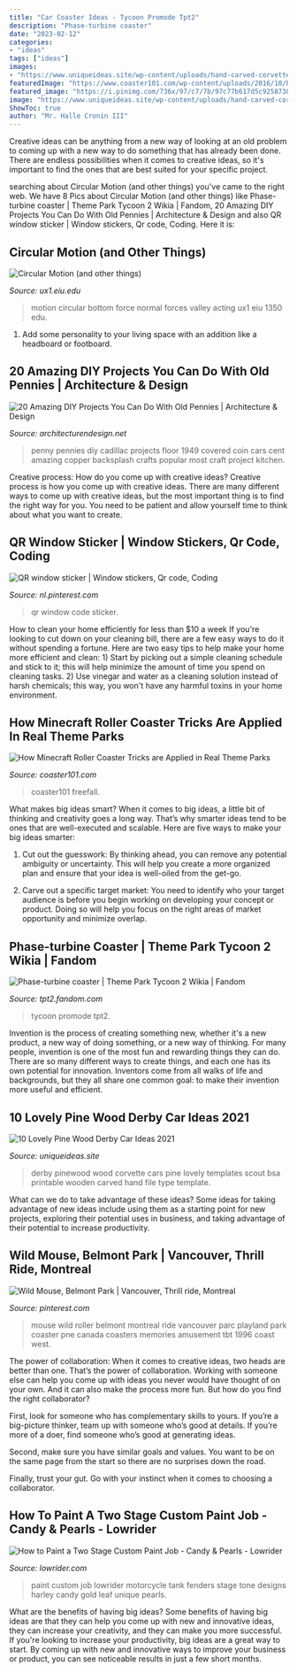 ```yaml
---
title: "Car Coaster Ideas - Tycoon Promode Tpt2"
description: "Phase-turbine coaster"
date: "2023-02-12"
categories:
- "ideas"
tags: ["ideas"]
images:
- "https://www.uniqueideas.site/wp-content/uploads/hand-carved-corvette-pinewood-derby-car-bsa-youtube.jpg"
featuredImage: "https://www.coaster101.com/wp-content/uploads/2016/10/back-of-everest1.jpg"
featured_image: "https://i.pinimg.com/736x/97/c7/7b/97c77b617d5c9258738f7c37855b00a9--my-childhood-memories-amusement-parks.jpg"
image: "https://www.uniqueideas.site/wp-content/uploads/hand-carved-corvette-pinewood-derby-car-bsa-youtube.jpg"
ShowToc: true
author: "Mr. Halle Cronin III"
---
```



Creative ideas can be anything from a new way of looking at an old problem to coming up with a new way to do something that has already been done. There are endless possibilities when it comes to creative ideas, so it's important to find the ones that are best suited for your specific project.

	

		
searching about Circular Motion (and other things) you've came to the right web. We have 8 Pics about Circular Motion (and other things) like Phase-turbine coaster | Theme Park Tycoon 2 Wikia | Fandom, 20 Amazing DIY Projects You Can Do With Old Pennies | Architecture &amp; Design and also QR window sticker | Window stickers, Qr code, Coding. Here it is:
		
    
## Circular Motion (and Other Things)

<img loading=lazy src="https://www.ux1.eiu.edu/~addavis/1350/06CirMtn/Images/RCoaster3.jpg" onerror="this.onerror=null;this.src='https://tse1.mm.bing.net/th?id=OIP.G7ulTfp8RkRLR9XGRtuPBgHaEW&amp;pid=15.1';" alt="Circular Motion (and other things)">

_Source: ux1.eiu.edu_

>motion circular bottom force normal forces valley acting ux1 eiu 1350 edu. 

	

1. Add some personality to your living space with an addition like a headboard or footboard.

    
## 20 Amazing DIY Projects You Can Do With Old Pennies | Architecture &amp; Design

<img loading=lazy src="http://cdn.architecturendesign.net/wp-content/uploads/2015/07/AD-Amazing-DIY-Projects-You-Can-Do-With-Old-Pennies-19.jpg" onerror="this.onerror=null;this.src='https://tse4.mm.bing.net/th?id=OIP.d19AWqTXOiDygatrYn4qmAHaE9&amp;pid=15.1';" alt="20 Amazing DIY Projects You Can Do With Old Pennies | Architecture &amp; Design">

_Source: architecturendesign.net_

>penny pennies diy cadillac projects floor 1949 covered coin cars cent amazing copper backsplash crafts popular most craft project kitchen. 

	

Creative process: How do you come up with creative ideas?
Creative process is how you come up with creative ideas. There are many different ways to come up with creative ideas, but the most important thing is to find the right way for you. You need to be patient and allow yourself time to think about what you want to create.

    
## QR Window Sticker | Window Stickers, Qr Code, Coding

<img loading=lazy src="https://i.pinimg.com/736x/e1/01/c8/e101c8a24387280648e20b79319521e5--window-stickers-qr-codes.jpg" onerror="this.onerror=null;this.src='https://tse3.mm.bing.net/th?id=OIP.VumHUDA6nrMgXBen4IudzwEsEs&amp;pid=15.1';" alt="QR window sticker | Window stickers, Qr code, Coding">

_Source: nl.pinterest.com_

>qr window code sticker. 

	

How to clean your home efficiently for less than $10 a week
If you're looking to cut down on your cleaning bill, there are a few easy ways to do it without spending a fortune. Here are two easy tips to help make your home more efficient and clean: 1) Start by picking out a simple cleaning schedule and stick to it; this will help minimize the amount of time you spend on cleaning tasks. 2) Use vinegar and water as a cleaning solution instead of harsh chemicals; this way, you won't have any harmful toxins in your home environment.

    
## How Minecraft Roller Coaster Tricks Are Applied In Real Theme Parks

<img loading=lazy src="https://www.coaster101.com/wp-content/uploads/2016/10/back-of-everest1.jpg" onerror="this.onerror=null;this.src='https://tse3.mm.bing.net/th?id=OIP.eQWA8bzL1wib9boOYXZ9cQHaFo&amp;pid=15.1';" alt="How Minecraft Roller Coaster Tricks are Applied in Real Theme Parks">

_Source: coaster101.com_

>coaster101 freefall. 

	

What makes big ideas smart?
When it comes to big ideas, a little bit of thinking and creativity goes a long way. That’s why smarter ideas tend to be ones that are well-executed and scalable. Here are five ways to make your big ideas smarter:
1. Cut out the guesswork: By thinking ahead, you can remove any potential ambiguity or uncertainty. This will help you create a more organized plan and ensure that your idea is well-oiled from the get-go.

2. Carve out a specific target market: You need to identify who your target audience is before you begin working on developing your concept or product. Doing so will help you focus on the right areas of market opportunity and minimize overlap.


    
## Phase-turbine Coaster | Theme Park Tycoon 2 Wikia | Fandom

<img loading=lazy src="https://vignette.wikia.nocookie.net/tpt2/images/2/2f/Phaseturbinecoaster41321.png/revision/latest?cb=20170624223828" onerror="this.onerror=null;this.src='https://tse2.mm.bing.net/th?id=OIP.OuRQd8OZFA2xvD08r3VrRAHaHa&amp;pid=15.1';" alt="Phase-turbine coaster | Theme Park Tycoon 2 Wikia | Fandom">

_Source: tpt2.fandom.com_

>tycoon promode tpt2. 

	

Invention is the process of creating something new, whether it's a new product, a new way of doing something, or a new way of thinking. For many people, invention is one of the most fun and rewarding things they can do. There are so many different ways to create things, and each one has its own potential for innovation. Inventors come from all walks of life and backgrounds, but they all share one common goal: to make their invention more useful and efficient.

    
## 10 Lovely Pine Wood Derby Car Ideas 2021

<img loading=lazy src="https://www.uniqueideas.site/wp-content/uploads/hand-carved-corvette-pinewood-derby-car-bsa-youtube.jpg" onerror="this.onerror=null;this.src='https://tse3.mm.bing.net/th?id=OIP.P3fwFGn3xY4c4XLBACaHEwHaFj&amp;pid=15.1';" alt="10 Lovely Pine Wood Derby Car Ideas 2021">

_Source: uniqueideas.site_

>derby pinewood wood corvette cars pine lovely templates scout bsa printable wooden carved hand file type template. 

	

What can we do to take advantage of these ideas?
Some ideas for taking advantage of new ideas include using them as a starting point for new projects, exploring their potential uses in business, and taking advantage of their potential to increase productivity.

    
## Wild Mouse, Belmont Park | Vancouver, Thrill Ride, Montreal

<img loading=lazy src="https://i.pinimg.com/736x/97/c7/7b/97c77b617d5c9258738f7c37855b00a9--my-childhood-memories-amusement-parks.jpg" onerror="this.onerror=null;this.src='https://tse1.mm.bing.net/th?id=OIP.rCfi8CHYj5kt0ALMuBRlKAHaHU&amp;pid=15.1';" alt="Wild Mouse, Belmont Park | Vancouver, Thrill ride, Montreal">

_Source: pinterest.com_

>mouse wild roller belmont montreal ride vancouver parc playland park coaster pne canada coasters memories amusement tbt 1996 coast west. 

	

The power of collaboration:
When it comes to creative ideas, two heads are better than one. That’s the power of collaboration.
Working with someone else can help you come up with ideas you never would have thought of on your own. And it can also make the process more fun. But how do you find the right collaborator?

First, look for someone who has complementary skills to yours. If you’re a big-picture thinker, team up with someone who’s good at details. If you’re more of a doer, find someone who’s good at generating ideas.

Second, make sure you have similar goals and values. You want to be on the same page from the start so there are no surprises down the road.

Finally, trust your gut. Go with your instinct when it comes to choosing a collaborator.

    
## How To Paint A Two Stage Custom Paint Job - Candy &amp; Pearls - Lowrider

<img loading=lazy src="http://st.lowrider.com/uploads/sites/7/2016/02/how-to-paint-a-two-stage-custom-paint-job-custom-motorcycle-fenders-and-tank-015.jpg" onerror="this.onerror=null;this.src='https://tse1.mm.bing.net/th?id=OIP.RsDKVhpkWmFp69mnY2d0bQHaE6&amp;pid=15.1';" alt="How to Paint a Two Stage Custom Paint Job - Candy &amp; Pearls - Lowrider">

_Source: lowrider.com_

>paint custom job lowrider motorcycle tank fenders stage tone designs harley candy gold leaf unique pearls. 

	

What are the benefits of having big ideas?
Some benefits of having big ideas are that they can help you come up with new and innovative ideas, they can increase your creativity, and they can make you more successful. If you're looking to increase your productivity, big ideas are a great way to start. By coming up with new and innovative ways to improve your business or product, you can see noticeable results in just a few short months.

